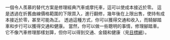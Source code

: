 一個令人羨慕的替代方案是修理經典汽車或摩托車，這可以使成本接近於零。
這是透過在折舊曲線價格範圍的下限買入，進行翻修，幾年後在上限出售，使持有成本接近於零，甚至可能為正。
透過這種方式，你可以獲得交通和收入，而騎腳踏車和步行可以獲得交通和健康。
當然，你可以做一些聰明的事情，修理腳踏車。
它不像汽車修理那樣划算，但你可以得到交通、金錢和健康（見[目標網]()）。